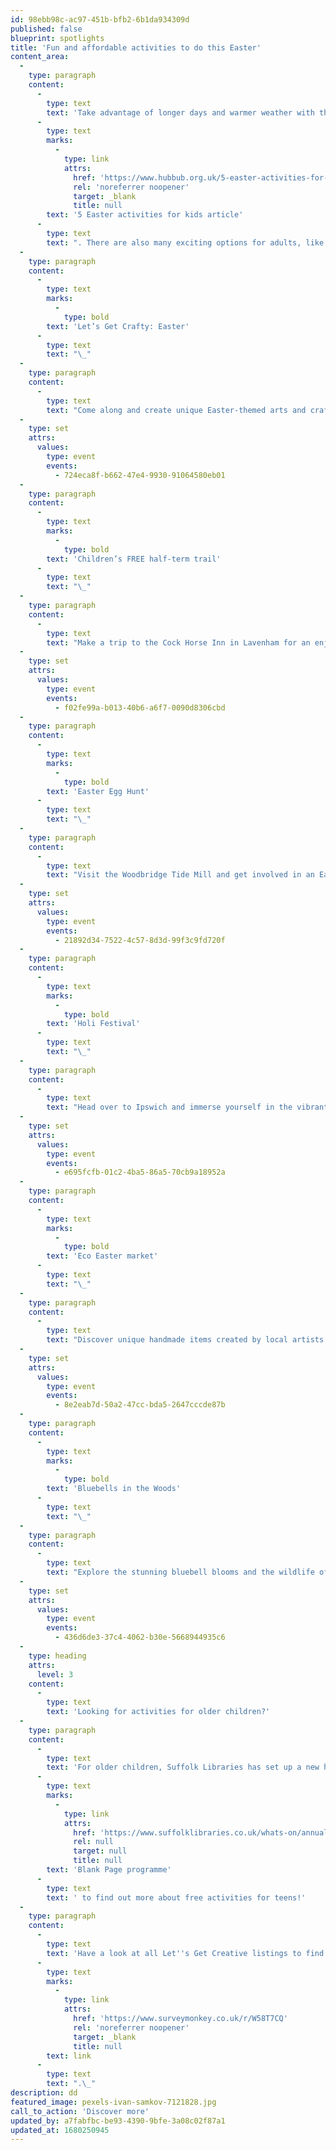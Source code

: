 ```yaml
---
id: 98ebb98c-ac97-451b-bfb2-6b1da934309d
published: false
blueprint: spotlights
title: 'Fun and affordable activities to do this Easter'
content_area:
  -
    type: paragraph
    content:
      -
        type: text
        text: 'Take advantage of longer days and warmer weather with these affordable and engaging activities for families to get involved in, such as Easter-themed crafts and egg hunts. For inspiration on what to do at home with your children during the Easter holidays, check out the '
      -
        type: text
        marks:
          -
            type: link
            attrs:
              href: 'https://www.hubbub.org.uk/5-easter-activities-for-kids?gclid=EAIaIQobChMI1tC5_pr8_QIVCe3tCh1DYQeCEAMYAiAAEgLMXfD_BwE'
              rel: 'noreferrer noopener'
              target: _blank
              title: null
        text: '5 Easter activities for kids article'
      -
        type: text
        text: ". There are also many exciting options for adults, like taking a tour around Bradfield Woods with its stunning display of bluebells or attending the colourful Holi festival. You can also visit the eco Easter market and be more conscious while celebrating Earth Day, which takes place on the 22nd of April. This month offers something for everyone, and it's a great time to come together as a family to enjoy the beauty of spring and all the exciting activities that come with it, so read on to find out what’s on in Suffolk this Easter!\_"
  -
    type: paragraph
    content:
      -
        type: text
        marks:
          -
            type: bold
        text: 'Let’s Get Crafty: Easter'
      -
        type: text
        text: "\_"
  -
    type: paragraph
    content:
      -
        type: text
        text: "Come along and create unique Easter-themed arts and crafts with your family at The Hold!\_"
  -
    type: set
    attrs:
      values:
        type: event
        events:
          - 724eca8f-b662-47e4-9930-91064580eb01
  -
    type: paragraph
    content:
      -
        type: text
        marks:
          -
            type: bold
        text: 'Children’s FREE half-term trail'
      -
        type: text
        text: "\_"
  -
    type: paragraph
    content:
      -
        type: text
        text: "Make a trip to the Cock Horse Inn in Lavenham for an enjoyable family outing. Search for 10 pictures in the garden and receive a FREE Easter egg as a reward!\_\_"
  -
    type: set
    attrs:
      values:
        type: event
        events:
          - f02fe99a-b013-40b6-a6f7-0090d8306cbd
  -
    type: paragraph
    content:
      -
        type: text
        marks:
          -
            type: bold
        text: 'Easter Egg Hunt'
      -
        type: text
        text: "\_"
  -
    type: paragraph
    content:
      -
        type: text
        text: "Visit the Woodbridge Tide Mill and get involved in an Easter Egg Hunt with your children around the museum and two surrounding locations. \_Find all eggs and receive a complimentary chocolate prize!\_"
  -
    type: set
    attrs:
      values:
        type: event
        events:
          - 21892d34-7522-4c57-8d3d-99f3c9fd720f
  -
    type: paragraph
    content:
      -
        type: text
        marks:
          -
            type: bold
        text: 'Holi Festival'
      -
        type: text
        text: "\_"
  -
    type: paragraph
    content:
      -
        type: text
        text: "Head over to Ipswich and immerse yourself in the vibrant festival of colour, Holi. Join in the fun with a blazing bonfire, henna hand painting, and an exciting powdered paint fight!\_"
  -
    type: set
    attrs:
      values:
        type: event
        events:
          - e695fcfb-01c2-4ba5-86a5-70cb9a18952a
  -
    type: paragraph
    content:
      -
        type: text
        marks:
          -
            type: bold
        text: 'Eco Easter market'
      -
        type: text
        text: "\_"
  -
    type: paragraph
    content:
      -
        type: text
        text: "Discover unique handmade items created by local artists and makers by visiting the eco Easter market. It's an excellent activity in follow up to Earth Day on the 22nd of April, celebrating our planet and promoting eco-friendliness.\_"
  -
    type: set
    attrs:
      values:
        type: event
        events:
          - 8e2eab7d-50a2-47cc-bda5-2647cccde87b
  -
    type: paragraph
    content:
      -
        type: text
        marks:
          -
            type: bold
        text: 'Bluebells in the Woods'
      -
        type: text
        text: "\_"
  -
    type: paragraph
    content:
      -
        type: text
        text: "Explore the stunning bluebell blooms and the wildlife of Bradfield Woods on a guided tour.\_\_"
  -
    type: set
    attrs:
      values:
        type: event
        events:
          - 436d6de3-37c4-4062-b30e-5668944935c6
  -
    type: heading
    attrs:
      level: 3
    content:
      -
        type: text
        text: 'Looking for activities for older children?'
  -
    type: paragraph
    content:
      -
        type: text
        text: 'For older children, Suffolk Libraries has set up a new holiday programme called Blank Page. It gives young people aged 11-16 the chance to work with a local artist to express themselves though a range of mediums, from bronze to wall murals. Check out the '
      -
        type: text
        marks:
          -
            type: link
            attrs:
              href: 'https://www.suffolklibraries.co.uk/whats-on/annual-events/blank-page'
              rel: null
              target: null
              title: null
        text: 'Blank Page programme'
      -
        type: text
        text: ' to find out more about free activities for teens!'
  -
    type: paragraph
    content:
      -
        type: text
        text: 'Have a look at all Let''s Get Creative listings to find something to suit you during spring. Plus, if you know of any event or activity that you would like to see listed here, fill out details via this '
      -
        type: text
        marks:
          -
            type: link
            attrs:
              href: 'https://www.surveymonkey.co.uk/r/W58T7CQ'
              rel: 'noreferrer noopener'
              target: _blank
              title: null
        text: link
      -
        type: text
        text: ".\_"
description: dd
featured_image: pexels-ivan-samkov-7121828.jpg
call_to_action: 'Discover more'
updated_by: a7fabfbc-be93-4390-9bfe-3a08c02f87a1
updated_at: 1680250945
---
```

